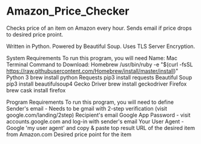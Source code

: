 # Amazon_Price_Checker
Checks price of an item on Amazon every hour. Sends email if price drops to desired price proint. 

Written in Python. Powered by Beautiful Soup. Uses TLS Server Encryption.

System Requirements
To run this program, you will need
    Name:           Mac Terminal Command to Download:
    Homebrew        /usr/bin/ruby -e "$(curl -fsSL https://raw.githubusercontent.com/Homebrew/install/master/install)"
    Python 3        brew install python
    Requests        pip3 install requests
    Beautiful Soup  pip3 install beautifulsoup4
    Gecko Driver    brew install geckodriver
    Firefox         brew cask install firefox

Program Requirements
To run this program, you will need to define
    Sender's email
        - Needs to be gmail with 2-step verification (visit google.com/landing/2step)
    Recipient's email
    Google App Password
        - visit accounts.google.com and log-in with sender's email
    Your User Agent
        - Google 'my user agent' and copy & paste top result
    URL of the desired item from Amazon.com
    Desired price point for the item
